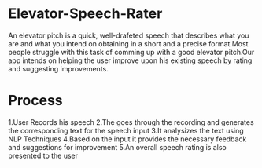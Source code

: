 # Elevator-Speech-Rater

An elevator pitch is a quick, well-drafeted speech that describes what you are and what you intend on obtaining in a short and 
a precise format.Most people struggle with this task of comming up with a good elevator pitch.Our app intends on helping the user improve 
upon his existing speech by rating and suggesting improvements.


# Process
1.User Records his speech
2.The goes through the recording and generates the corresponding text for the speech input
3.It analysizes the text using NLP Techniques
4.Based on the input it provides the necessary feedback and suggestions for improvement
5.An overall speech rating is also presented to the user
